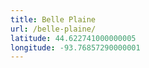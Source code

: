 ```yaml
---
title: Belle Plaine
url: /belle-plaine/
latitude: 44.622741000000005
longitude: -93.76857290000001
---
```

